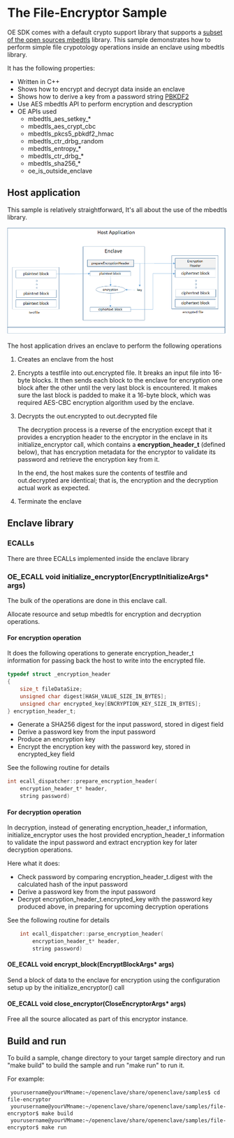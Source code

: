 # The File-Encryptor Sample

 OE SDK comes with a default crypto support library that supports a [subset of the open sources mbedtls](/docs/MbedtlsSupport.md) library. This sample demonstrates how to perform simple file crypotology operations inside an enclave using mbedtls library.
   
It has the following properties:

- Written in C++
- Shows how to encrypt and decrypt data inside an enclave
- Shows how to derive a key from a password string [PBKDF2](https://en.wikipedia.org/wiki/PBKDF2)
- Use AES mbedtls API to perform encryption and descryption
- OE APIs used
  - mbedtls_aes_setkey_*
  - mbedtls_aes_crypt_cbc
  - mbedtls_pkcs5_pbkdf2_hmac
  - mbedtls_ctr_drbg_random
  - mbedtls_entropy_*
  - mbedtls_ctr_drbg_*
  - mbedtls_sha256_*
  - oe_is_outside_enclave
  
## Host application

This sample is relatively straightforward, It's all about the use of the mbedtls library. 

![Sample components diagram](diagram.png)

The host application drives an enclave to perform the following operations

1. Creates an enclave from the host

2. Encrypts a testfile into out.encrypted file. It breaks an input file into 16-byte blocks. It then sends each block to the enclave for encryption one block after the other until the very last block is encountered. It makes sure the last block is padded to make it a 16-byte block, which was required AES-CBC encryption algorithm used by the enclave.

3. Decrypts the out.encrypted to out.decrypted file

    The decryption process is a reverse of the encryption except that it provides a encryption header to the encryptor in the enclave in its initialize_encryptor call, which contains a **encryption_header_t** (defined below), that has encryption metadata for the encryptor to validate its password and retrieve the encryption key from it.

   In the end, the host makes sure the contents of testfile and out.decrypted are identical; that is, the encryption and the decryption actual work as expected.

4. Terminate the enclave

## Enclave library

### ECALLs

  There are three ECALLs implemented inside the enclave library

### OE_ECALL void initialize_encryptor(EncryptInitializeArgs* args)

  The bulk of the operations are done in this enclave call.

   Allocate resource and setup mbedtls for encryption and decryption operations. 
   
#### For encryption operation

   It does the following operations to generate encryption_header_t information for passing back the host to write into the encrypted file.

  ```c
  typedef struct _encryption_header
  {
      size_t fileDataSize;
      unsigned char digest[HASH_VALUE_SIZE_IN_BYTES];
      unsigned char encrypted_key[ENCRYPTION_KEY_SIZE_IN_BYTES];
  } encryption_header_t;
  ```

  - Generate a SHA256 digest for the input password, stored in digest field
  - Derive a password key from the input password
  - Produce an encryption key
  - Encrypt the encryption key with the password key, stored in encrypted_key field

See the following routine for details

```c
int ecall_dispatcher::prepare_encryption_header(
    encryption_header_t* header,
    string password)
```
    
#### For decryption operation 

 In decryption, instead of generating encryption_header_t information, initialize_encryptor uses the host provided encryption_header_t information to validate the input password and extract encryption key for later decryption operations.
 
 Here what it does:
 
 - Check password by comparing encryption_header_t.digest with the calculated hash of the input password
 - Derive a password key from the input password
 - Decrypt encryption_header_t.encrypted_key with the password key produced above, in preparing for upcoming decryption operations
 
 
 
See the following routine for details

```c
    int ecall_dispatcher::parse_encryption_header(
        encryption_header_t* header,
        string password)
```

#### OE_ECALL void encrypt_block(EncryptBlockArgs* args)

Send a block of data to the enclave for encryption using the configuration setup up by the initialize_encryptor() call

#### OE_ECALL void close_encryptor(CloseEncryptorArgs* args)
  
   Free all the source allocated as part of this encryptor instance.
 

## Build and run

To build a sample, change directory to your target sample directory and run "make build" to build the sample and run "make run" to run it.

For example:

     yourusername@yourVMname:~/openenclave/share/openenclave/samples$ cd file-encryptor
     yourusername@yourVMname:~/openenclave/share/openenclave/samples/file-encryptor$ make build
     yourusername@yourVMname:~/openenclave/share/openenclave/samples/file-encryptor$ make run
